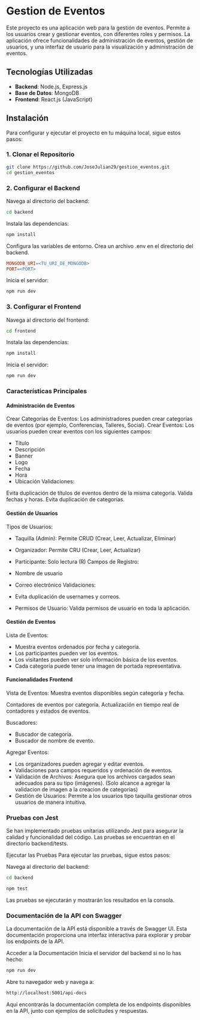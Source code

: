 
# Gestion de Eventos

Este proyecto es una aplicación web para la gestión de eventos. Permite a los usuarios crear y gestionar eventos, con diferentes roles y permisos. La aplicación ofrece funcionalidades de administración de eventos, gestión de usuarios, y una interfaz de usuario para la visualización y administración de eventos.

## Tecnologías Utilizadas

- **Backend**: Node.js, Express.js
- **Base de Datos**: MongoDB
- **Frontend**: React.js (JavaScript)

## Instalación

Para configurar y ejecutar el proyecto en tu máquina local, sigue estos pasos:

### 1. Clonar el Repositorio

```bash
git clone https://github.com/JoseJulian29/gestion_eventos.git
cd gestion_eventos
```

### 2. Configurar el Backend
Navega al directorio del backend:
```bash
cd backend
```
Instala las dependencias:
```bash
npm install
```
Configura las variables de entorno. Crea un archivo .env en el directorio del backend.
```makefile
MONGODB_URI=<TU_URI_DE_MONGODB>
PORT=<PORT>
```
Inicia el servidor:
```bash
npm run dev
```

### 3. Configurar el Frontend
Navega al directorio del frontend:
```bash
cd frontend
```
Instala las dependencias:
```bash
npm install
```
Inicia el servidor:
```bash
npm run dev
```

### Características Principales

#### Administración de Eventos
Crear Categorías de Eventos: Los administradores pueden crear categorías de eventos (por ejemplo, Conferencias, Talleres, Social).
Crear Eventos: Los usuarios pueden crear eventos con los siguientes campos:
- Título
- Descripción
- Banner
- Logo
- Fecha
- Hora
- Ubicación
Validaciones:

Evita duplicación de títulos de eventos dentro de la misma categoría.
Valida fechas y horas.
Evita duplicación de categorías.
#### Gestión de Usuarios
Tipos de Usuarios:
- Taquilla (Admin): Permite CRUD (Crear, Leer, Actualizar, Eliminar)
- Organizador: Permite CRU (Crear, Leer, Actualizar)
- Participante: Solo lectura (R)
Campos de Registro:

- Nombre de usuario
- Correo electrónico
Validaciones:

- Evita duplicación de usernames y correos.
- Permisos de Usuario: Valida permisos de usuario en toda la aplicación.

#### Gestión de Eventos

Lista de Eventos: 
- Muestra eventos ordenados por fecha y categoría. 
- Los participantes pueden ver los eventos.
- Los visitantes pueden ver solo información básica de los eventos.
- Cada categoría puede tener una imagen de portada representativa.

#### Funcionalidades Frontend
Vista de Eventos: Muestra eventos disponibles según categoría y fecha.

Contadores de eventos por categoría. Actualización en tiempo real de contadores y estados de eventos.

Buscadores:
- Buscador de categoría.
- Buscador de nombre de evento.

Agregar Eventos:

- Los organizadores pueden agregar y editar eventos.
- Validaciones para campos requeridos y ordenación de eventos.
- Validación de Archivos: Asegura que los archivos cargados sean adecuados para su tipo (imágenes). (Solo alcance a agregar la validacion de imagen a la creacion de categorias)
- Gestión de Usuarios: Permite a los usuarios tipo taquilla gestionar otros usuarios de manera intuitiva.

### Pruebas con Jest

Se han implementado pruebas unitarias utilizando Jest para asegurar la calidad y funcionalidad del código. Las pruebas se encuentran en el directorio backend/tests.

Ejecutar las Pruebas
Para ejecutar las pruebas, sigue estos pasos:

Navega al directorio del backend:
```bash
cd backend
```
```bash
npm test
```

Las pruebas se ejecutarán y mostrarán los resultados en la consola. 

### Documentación de la API con Swagger

La documentación de la API está disponible a través de Swagger UI. Esta documentación proporciona una interfaz interactiva para explorar y probar los endpoints de la API.

Acceder a la Documentación
Inicia el servidor del backend si no lo has hecho:
```bash
npm run dev
```
Abre tu navegador web y navega a:
```bash
http://localhost:5001/api-docs
```
Aquí encontrarás la documentación completa de los endpoints disponibles en la API, junto con ejemplos de solicitudes y respuestas.

